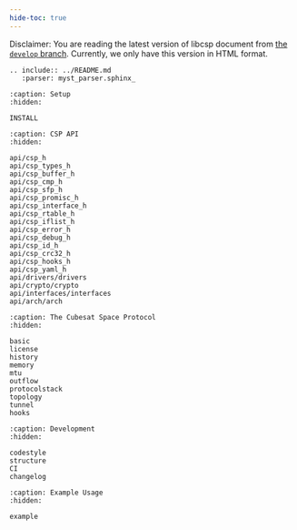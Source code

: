 ```yaml
---
hide-toc: true
---
```


Disclaimer: You are reading the latest version of libcsp document from
[the `develop` branch](https://github.com/libcsp/libcsp).  Currently,
we only have this version in HTML format.

```{eval-rst}
.. include:: ../README.md
   :parser: myst_parser.sphinx_
```

```{toctree}
:caption: Setup
:hidden:

INSTALL
```

```{toctree}
:caption: CSP API
:hidden:

api/csp_h
api/csp_types_h
api/csp_buffer_h
api/csp_cmp_h
api/csp_sfp_h
api/csp_promisc_h
api/csp_interface_h
api/csp_rtable_h
api/csp_iflist_h
api/csp_error_h
api/csp_debug_h
api/csp_id_h
api/csp_crc32_h
api/csp_hooks_h
api/csp_yaml_h
api/drivers/drivers
api/crypto/crypto
api/interfaces/interfaces
api/arch/arch
```

```{toctree}
:caption: The Cubesat Space Protocol
:hidden:

basic
license
history
memory
mtu
outflow
protocolstack
topology
tunnel
hooks
```

```{toctree}
:caption: Development
:hidden:

codestyle
structure
CI
changelog
```

```{toctree}
:caption: Example Usage
:hidden:

example
```
